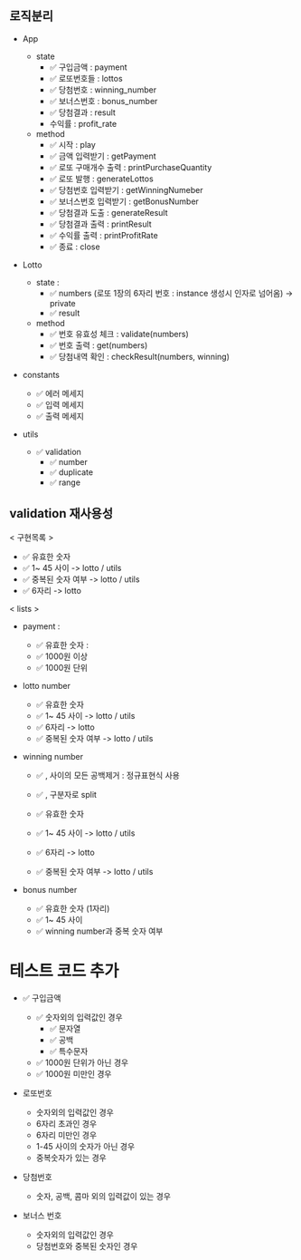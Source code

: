 ## 로직분리

- App
  - state
    - ✅ 구입금액 : payment
    - ✅ 로또번호들 : lottos
    - ✅ 당첨번호 : winning_number
    - ✅ 보너스번호 : bonus_number
    - ✅ 당첨결과 : result
    - 수익률 : profit_rate
  - method
    - ✅ 시작 : play
    - ✅ 금액 입력받기 : getPayment
    - ✅ 로또 구매개수 출력 : printPurchaseQuantity
    - ✅ 로또 발행 : generateLottos
    - ✅ 당첨번호 입력받기 : getWinningNumeber
    - ✅ 보너스번호 입력받기 : getBonusNumber
    - ✅ 당첨결과 도출 : generateResult
    - ✅ 당첨결과 출력 : printResult
    - ✅ 수익률 출력 : printProfitRate
    - ✅ 종료 : close

- Lotto 
  - state : 
    - ✅ numbers (로또 1장의 6자리 번호 : instance 생성시 인자로 넘어옴) -> private
    - ✅ result
  - method
    - ✅ 번호 유효성 체크 : validate(numbers)
    - ✅ 번호 출력 : get(numbers)
    - ✅ 당첨내역 확인 : checkResult(numbers, winning)

- constants
  - ✅ 에러 메세지
  - ✅ 입력 메세지
  - ✅ 출력 메세지


- utils
  - ✅ validation 
    - ✅ number
    - ✅ duplicate
    - ✅ range

## validation 재사용성

< 구현목록 >
- ✅ 유효한 숫자
- ✅ 1~ 45 사이 -> lotto / utils
- ✅ 중복된 숫자 여부 -> lotto / utils
- ✅ 6자리 -> lotto 


< lists >
- payment : 
  - ✅ 유효한 숫자 : 
  - ✅ 1000원 이상
  - ✅ 1000원 단위

- lotto number
  - ✅ 유효한 숫자 
  - ✅ 1~ 45 사이 -> lotto / utils
  - ✅ 6자리 -> lotto 
  - ✅ 중복된 숫자 여부 -> lotto / utils

- winning number
  - ✅ , 사이의 모든 공백제거 : 정규표현식 사용
  - ✅ , 구분자로 split

  - ✅ 유효한 숫자
  - ✅ 1~ 45 사이 -> lotto / utils
  - ✅ 6자리 -> lotto 
  - ✅ 중복된 숫자 여부 -> lotto / utils

- bonus number
  - ✅ 유효한 숫자 (1자리)
  - ✅ 1~ 45 사이
  - ✅ winning number과 중복 숫자 여부


# 테스트 코드 추가
- ✅ 구입금액
  - ✅ 숫자외의 입력값인 경우
    - ✅ 문자열
    - ✅ 공백
    - ✅ 특수문자
  - ✅ 1000원 단위가 아닌 경우
  - ✅ 1000원 미만인 경우

- 로또번호
  - 숫자외의 입력값인 경우
  - 6자리 초과인 경우
  - 6자리 미만인 경우
  - 1-45 사이의 숫자가 아닌 경우
  - 중복숫자가 있는 경우

- 당첨번호
  - 숫자, 공백, 콤마 외의 입력값이 있는 경우

- 보너스 번호
  - 숫자외의 입력값인 경우
  - 당첨번호와 중복된 숫자인 경우
